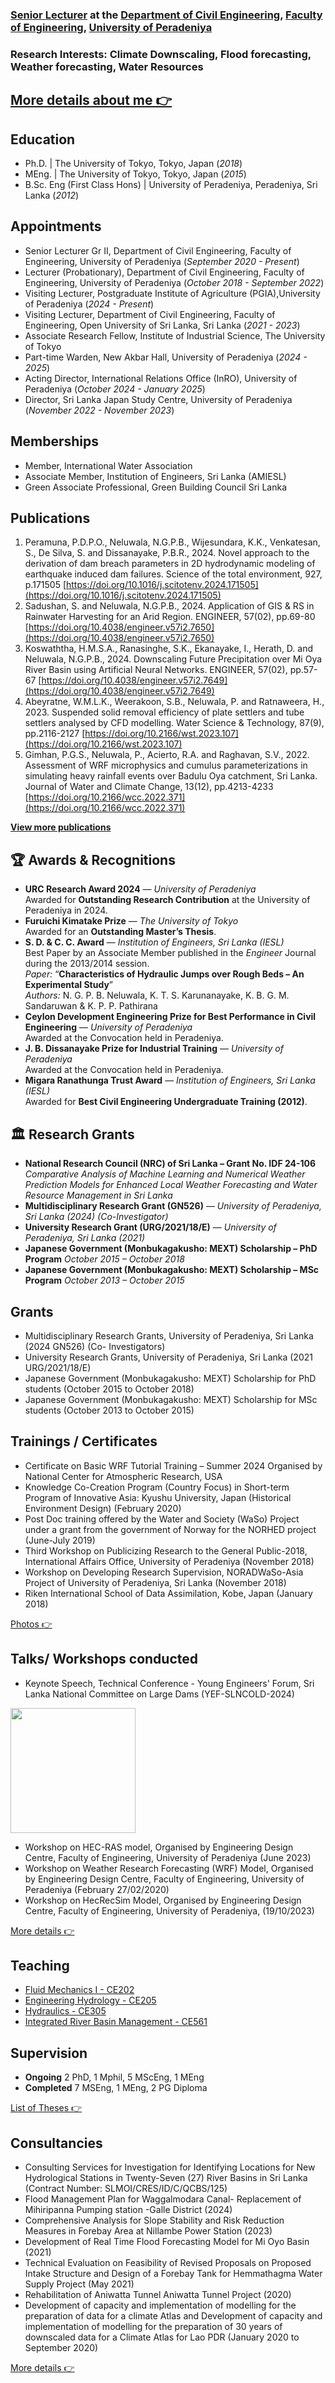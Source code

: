 ### [Senior Lecturer](https://eng.pdn.ac.lk/civil/people/drPNeluwala.php) at the [Department of Civil Engineering](https://eng.pdn.ac.lk/civil/), [Faculty of Engineering](https://eng.pdn.ac.lk/), [University of Peradeniya](https://www.pdn.ac.lk/)

### Research Interests: Climate Downscaling, Flood forecasting, Weather forecasting, Water Resources

## [More details about me 👉](./aboutme.html)

## Education
- Ph.D.   | The University of Tokyo, Tokyo, Japan (_2018_)
- MEng.   | The University of Tokyo, Tokyo, Japan (_2015_)
- B.Sc. Eng (First Class Hons)  | University of Peradeniya, Peradeniya, Sri Lanka (_2012_)

## Appointments 
 - Senior Lecturer Gr II, Department of Civil Engineering, Faculty of Engineering, University of Peradeniya (_September 2020 - Present_)
 - Lecturer (Probationary), Department of Civil Engineering, Faculty of Engineering, University of Peradeniya (_October 2018 - September 2022_)
 - Visiting Lecturer, Postgraduate Institute of Agriculture (PGIA),University of Peradeniya (_2024 - Present_)
 - Visiting Lecturer, Department of Civil Engineering, Faculty of Engineering, Open University of Sri Lanka, Sri Lanka (_2021 - 2023_)
 - Associate Research Fellow, Institute of Industrial Science, The University of Tokyo
 - Part-time Warden, New Akbar Hall, University of Peradeniya (_2024 - 2025_) 
 - Acting Director, International Relations Office (InRO), University of Peradeniya (_October 2024 - January 2025_)
 - Director, Sri Lanka Japan Study Centre, University of Peradeniya (_November 2022 - November 2023_)

## Memberships
- Member, International Water Association
- Associate Member, Institution of Engineers, Sri Lanka (AMIESL)
- Green Associate Professional, Green Building Council Sri Lanka

## Publications
1. Peramuna, P.D.P.O., Neluwala, N.G.P.B., Wijesundara, K.K., Venkatesan, S., De Silva, S. and Dissanayake, P.B.R., 2024. Novel approach to the derivation of dam breach parameters in 2D hydrodynamic modeling of earthquake induced dam failures. Science of the total environment, 927, p.171505 [https://doi.org/10.1016/j.scitotenv.2024.171505](https://doi.org/10.1016/j.scitotenv.2024.171505)
2. Sadushan, S. and Neluwala, N.G.P.B., 2024. Application of GIS & RS in Rainwater Harvesting for an Arid Region. ENGINEER, 57(02), pp.69-80 [https://doi.org/10.4038/engineer.v57i2.7650](https://doi.org/10.4038/engineer.v57i2.7650)
3. Koswaththa, H.M.S.A., Ranasinghe, S.K., Ekanayake, I., Herath, D. and Neluwala, N.G.P.B., 2024. Downscaling Future Precipitation over Mi Oya River Basin using Artificial Neural Networks. ENGINEER, 57(02), pp.57-67 [https://doi.org/10.4038/engineer.v57i2.7649](https://doi.org/10.4038/engineer.v57i2.7649)
4. Abeyratne, W.M.L.K., Weerakoon, S.B., Neluwala, P. and Ratnaweera, H., 2023. Suspended solid removal efficiency of plate settlers and tube settlers analysed by CFD modelling. Water Science & Technology, 87(9), pp.2116-2127 [https://doi.org/10.2166/wst.2023.107](https://doi.org/10.2166/wst.2023.107)
5. Gimhan, P.G.S., Neluwala, P., Acierto, R.A. and Raghavan, S.V., 2022. Assessment of WRF microphysics and cumulus parameterizations in simulating heavy rainfall events over Badulu Oya catchment, Sri Lanka. Journal of Water and Climate Change, 13(12), pp.4213-4233 [https://doi.org/10.2166/wcc.2022.371](https://doi.org/10.2166/wcc.2022.371)

**[View more publications](./publications.html)**

## 🏆 Awards & Recognitions

- **URC Research Award 2024** — *University of Peradeniya*  
  Awarded for **Outstanding Research Contribution** at the University of Peradeniya in 2024.
- **Furuichi Kimatake Prize** — *The University of Tokyo*  
  Awarded for an **Outstanding Master’s Thesis**.
- **S. D. & C. C. Award** — *Institution of Engineers, Sri Lanka (IESL)*  
  Best Paper by an Associate Member published in the *Engineer* Journal during the 2013/2014 session.  
  *Paper:* “**Characteristics of Hydraulic Jumps over Rough Beds – An Experimental Study**”  
  *Authors:* N. G. P. B. Neluwala, K. T. S. Karunanayake, K. B. G. M. Sandaruwan & K. P. P. Pathirana
- **Ceylon Development Engineering Prize for Best Performance in Civil Engineering** — *University of Peradeniya*  
  Awarded at the Convocation held in Peradeniya.
- **J. B. Dissanayake Prize for Industrial Training** — *University of Peradeniya*  
  Awarded at the Convocation held in Peradeniya.
- **Migara Ranathunga Trust Award** — *Institution of Engineers, Sri Lanka (IESL)*  
  Awarded for **Best Civil Engineering Undergraduate Training (2012)**.

## 🏛️ Research Grants

- **National Research Council (NRC) of Sri Lanka – Grant No. IDF 24-106**  
  *Comparative Analysis of Machine Learning and Numerical Weather Prediction Models for Enhanced Local Weather Forecasting and Water Resource Management in Sri Lanka*
- **Multidisciplinary Research Grant (GN526)** — *University of Peradeniya, Sri Lanka (2024)*  *(Co-Investigator)*
- **University Research Grant (URG/2021/18/E)** — *University of Peradeniya, Sri Lanka (2021)*
- **Japanese Government (Monbukagakusho: MEXT) Scholarship – PhD Program**  *October 2015 – October 2018*
- **Japanese Government (Monbukagakusho: MEXT) Scholarship – MSc Program**  *October 2013 – October 2015*

## Grants
- Multidisciplinary Research Grants, University of Peradeniya, Sri Lanka (2024 GN526) (Co- Investigators)
- University Research Grants, University of Peradeniya, Sri Lanka (2021 URG/2021/18/E) 
- Japanese Government (Monbukagakusho: MEXT) Scholarship for PhD students (October 2015 to October 2018)
- Japanese Government (Monbukagakusho: MEXT) Scholarship for MSc students (October 2013 to October 2015)

## Trainings / Certificates 
- Certificate on	Basic WRF Tutorial Training – Summer 2024 Organised by National Center for Atmospheric Research, USA
-	Knowledge Co-Creation Program (Country Focus) in Short-term Program of Innovative Asia: Kyushu University, Japan (Historical Environment Design) (February 2020)
- Post Doc training offered by the Water and Society (WaSo) Project under a grant from the government of Norway for the NORHED project (June-July 2019)
-	Third Workshop on Publicizing Research to the General Public-2018, International Affairs Office, University of Peradeniya (November 2018)
-	Workshop on Developing Research Supervision, NORADWaSo-Asia Project of University of Peradeniya, Sri Lanka (November 2018)
- Riken International School of Data Assimilation, Kobe, Japan (January 2018)

[Photos 👉 ](./trainings.html)

## Talks/ Workshops conducted 
-  Keynote Speech, Technical Conference - Young Engineers' Forum, Sri Lanka National Committee on Large Dams (YEF-SLNCOLD-2024)
  
<img src="https://pandukaneluwala.github.io/assets/img/drpandukaneluwalaYEF-SLNCOLD.png" width="200" >
  
-  Workshop on HEC-RAS model, Organised by Engineering Design Centre, Faculty of Engineering, University of Peradeniya (June 2023)
-  Workshop on Weather Research Forecasting (WRF) Model, Organised by Engineering Design Centre, Faculty of Engineering, University of Peradeniya (February 27/02/2020)
-  Workshop on HecRecSim Model, Organised by Engineering Design Centre, Faculty of Engineering, University of Peradeniya, (19/10/2023)
  
[More details 👉 ](./talks_workshops.html)

## Teaching

- [Fluid Mechanics I - CE202](https://eng.pdn.ac.lk/civil/undergraduate/nCE202.php)
- [Engineering Hydrology - CE205](https://eng.pdn.ac.lk/civil/undergraduate/nCE205.php)
- [Hydraulics - CE305](https://eng.pdn.ac.lk/civil/undergraduate/nCE305.php)
- [Integrated River Basin Management - CE561](https://eng.pdn.ac.lk/civil/undergraduate/nCE561.php)

## Supervision
- **Ongoing** 2 PhD, 1 Mphil, 5 MScEng, 1 MEng
- **Completed** 7 MSEng, 1 MEng, 2 PG Diploma

[List of Theses 👉](./theses.html)
  
## Consultancies 
- Consulting Services for Investigation for Identifying Locations for New Hydrological Stations in Twenty-Seven (27) River Basins in Sri Lanka (Contract Number: SLMOI/CRES/ID/C/QCBS/125)
-	Flood Management Plan for Waggalmodara Canal- Replacement of Mihiripanna Pumping station -Galle District (2024)
-	Comprehensive Analysis for Slope Stability and Risk Reduction Measures in Forebay Area at Nillambe Power Station (2023)
-	Development of Real Time Flood Forecasting Model for Mi Oyo Basin (2021)
-	Technical Evaluation on Feasibility of Revised Proposals on Proposed Intake Structure and Design of a Forebay Tank for Hemmathagma Water Supply Project (May 2021)
-	Rehabilitation of Aniwatta Tunnel Aniwatta Tunnel Project (2020)
-	Development of capacity and implementation of modelling for the preparation of data for a climate Atlas and Development of capacity and implementation of modelling for the preparation of 30 years of downscaled data for a Climate Atlas for Lao PDR  (January 2020 to September 2020)

[More details 👉 ](./consultancies.html)




